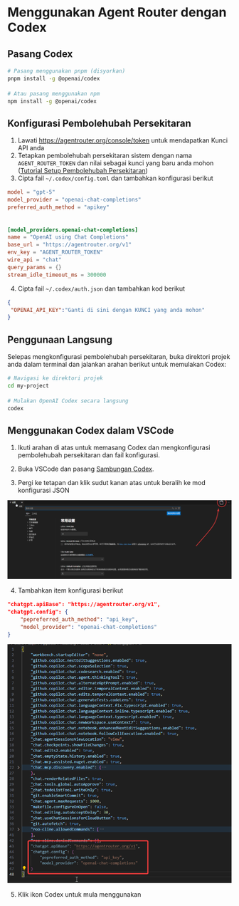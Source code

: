 # Menggunakan Agent Router dengan Codex

## Pasang Codex

```bash
# Pasang menggunakan pnpm (disyorkan)
pnpm install -g @openai/codex

# Atau pasang menggunakan npm
npm install -g @openai/codex
```

## Konfigurasi Pembolehubah Persekitaran

1. Lawati https://agentrouter.org/console/token untuk mendapatkan Kunci API anda
2. Tetapkan pembolehubah persekitaran sistem dengan nama `AGENT_ROUTER_TOKEN` dan nilai sebagai kunci yang baru anda mohon ([Tutorial Setup Pembolehubah Persekitaran](https://www.java.com/zh-CN/download/help/path.html))
3. Cipta fail `~/.codex/config.toml` dan tambahkan konfigurasi berikut

```toml
model = "gpt-5"
model_provider = "openai-chat-completions"
preferred_auth_method = "apikey"


[model_providers.openai-chat-completions]
name = "OpenAI using Chat Completions"
base_url = "https://agentrouter.org/v1"
env_key = "AGENT_ROUTER_TOKEN"
wire_api = "chat"
query_params = {}
stream_idle_timeout_ms = 300000

```

4. Cipta fail `~/.codex/auth.json` dan tambahkan kod berikut

```json
{
 "OPENAI_API_KEY":"Ganti di sini dengan KUNCI yang anda mohon"
}
```

## Penggunaan Langsung

Selepas mengkonfigurasi pembolehubah persekitaran, buka direktori projek anda dalam terminal dan jalankan arahan berikut untuk memulakan Codex:

```bash
# Navigasi ke direktori projek
cd my-project

# Mulakan OpenAI Codex secara langsung
codex
```

## Menggunakan Codex dalam VSCode

1. Ikuti arahan di atas untuk memasang Codex dan mengkonfigurasi pembolehubah persekitaran dan fail konfigurasi.

2. Buka VSCode dan pasang [Sambungan Codex](https://marketplace.visualstudio.com/items?itemName=openai.chatgpt).

3. Pergi ke tetapan dan klik sudut kanan atas untuk beralih ke mod konfigurasi JSON

![](../img/codex-config.png)

4. Tambahkan item konfigurasi berikut

```json
"chatgpt.apiBase": "https://agentrouter.org/v1",
"chatgpt.config": {
    "pepreferred_auth_method": "api_key",
    "model_provider": "openai-chat-completions"
}
```

![](../img/codex-config2.png)

5. Klik ikon Codex untuk mula menggunakan